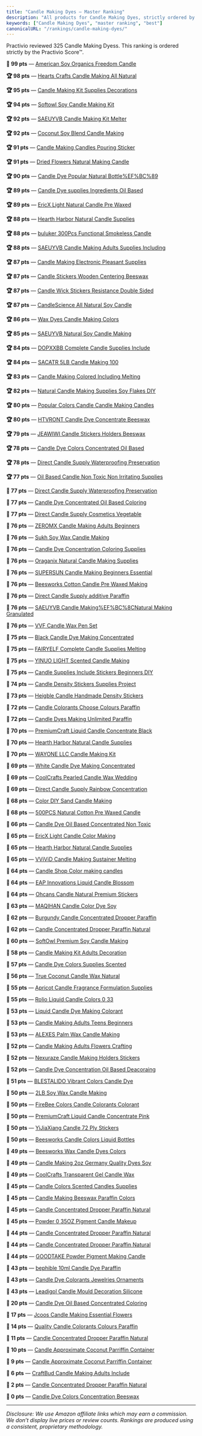 ```yaml
---
title: "Candle Making Dyes — Master Ranking"
description: "All products for Candle Making Dyes, strictly ordered by the Practivio Score™."
keywords: ["Candle Making Dyes", "master ranking", "best"]
canonicalURL: "/rankings/candle-making-dyes/"
---
```


Practivio reviewed 325 Candle Making Dyess. This ranking is ordered strictly by the Practivio Score™.

**💎 99 pts** — [American Soy Organics Freedom Candle](/products/american-soy-organics-freedom-candle-B07WRDQ373/)

**🏆 98 pts** — [Hearts Crafts Candle Making All Natural](/products/hearts-crafts-candle-making-all-natural-B07DK8W2YM/)

**🏆 95 pts** — [Candle Making Kit Supplies Decorations](/products/candle-making-kit-supplies-decorations-B09ZTVK63W/)

**🏆 94 pts** — [Softowl Soy Candle Making Kit](/products/softowl-soy-candle-making-kit-B08YJT3237/)

**🏆 92 pts** — [SAEUYVB Candle Making Kit Melter](/products/saeuyvb-candle-making-kit-melter-B0CS2ZQ59K/)

**🏆 92 pts** — [Coconut Soy Blend Candle Making](/products/coconut-soy-blend-candle-making-B095SZG5RK/)

**🏆 91 pts** — [Candle Making Candles Pouring Sticker](/products/candle-making-candles-pouring-sticker-B07VFCGFZ6/)

**🏆 91 pts** — [Dried Flowers Natural Making Candle](/products/dried-flowers-natural-making-candle-B08RY42Z87/)

**🏆 90 pts** — [Candle Dye Popular Natural Bottle%EF%BC%89](/products/candle-dye-popular-natural-bottleefbc89-B08QCNZXGN/)

**🏆 89 pts** — [Candle Dye supplies Ingredients Oil Based](/products/candle-dye-supplies-ingredients-oil-based-B0948X234Q/)

**🏆 89 pts** — [EricX Light Natural Candle Pre Waxed](/products/ericx-light-natural-candle-pre-waxed-B015W8DWUO/)

**🏆 88 pts** — [Hearth Harbor Natural Candle Supplies](/products/hearth-harbor-natural-candle-supplies-B09NYKN76N/)

**🏆 88 pts** — [buluker 300Pcs Functional Smokeless Candle](/products/buluker-300pcs-functional-smokeless-candle-B07PM3XRXY/)

**🏆 88 pts** — [SAEUYVB Candle Making Adults Supplies Including](/products/saeuyvb-candle-making-adults-supplies-including-B0DRGCH389/)

**🏆 87 pts** — [Candle Making Electronic Pleasant Supplies](/products/candle-making-electronic-pleasant-supplies-B09RX3HR32/)

**🏆 87 pts** — [Candle Stickers Wooden Centering Beeswax](/products/candle-stickers-wooden-centering-beeswax-B08DLSG8NW/)

**🏆 87 pts** — [Candle Wick Stickers Resistance Double Sided](/products/candle-wick-stickers-resistance-double-sided-B0CWV3C45D/)

**🏆 87 pts** — [CandleScience All Natural Soy Candle](/products/candlescience-all-natural-soy-candle-B07JZWS4Q9/)

**🏆 86 pts** — [Wax Dyes Candle Making Colors](/products/wax-dyes-candle-making-colors-B08NHS5FNH/)

**🏆 85 pts** — [SAEUYVB Natural Soy Candle Making](/products/saeuyvb-natural-soy-candle-making-B0BXCHQZLL/)

**🏆 84 pts** — [DOPXXBB Complete Candle Supplies Include](/products/dopxxbb-complete-candle-supplies-include-B0C8STXXJJ/)

**🏆 84 pts** — [SACATR 5LB Candle Making 100](/products/sacatr-5lb-candle-making-100-B0CY87SHBM/)

**🏆 83 pts** — [Candle Making Colored Including Melting](/products/candle-making-colored-including-melting-B0B917HJJJ/)

**🏆 82 pts** — [Natural Candle Making Supplies Soy Flakes DIY](/products/natural-candle-making-supplies-soy-flakes-diy-B0C16VBB3K/)

**🏆 80 pts** — [Popular Colors Candle Candle Making Candles](/products/popular-colors-candle-candle-making-candles-B093QZSCPP/)

**🏆 80 pts** — [HTVRONT Candle Dye Concentrate Beeswax](/products/htvront-candle-dye-concentrate-beeswax-B0DFW55SYS/)

**🏆 79 pts** — [JEAWIWI Candle Stickers Holders Beeswax](/products/jeawiwi-candle-stickers-holders-beeswax-B0BYMQ4J3J/)

**🏆 78 pts** — [Candle Dye Colors Concentrated Oil Based](/products/candle-dye-colors-concentrated-oil-based-B0CFLDFP8W/)

**🏆 78 pts** — [Direct Candle Supply Waterproofing Preservation](/products/direct-candle-supply-waterproofing-preservation-B09VVVWRP5/)

**🏆 77 pts** — [Oil Based Candle Non Toxic Non Irritating Supplies](/products/oil-based-candle-non-toxic-non-irritating-supplies-B09GLMZ5PS/)

**🛒 77 pts** — [Direct Candle Supply Waterproofing Preservation](/products/direct-candle-supply-waterproofing-preservation-B095FJ1DDJ/)

**🛒 77 pts** — [Candle Dye Concentrated Oil Based Coloring](/products/candle-dye-concentrated-oil-based-coloring-B0DXFBP382/)

**🛒 77 pts** — [Direct Candle Supply Cosmetics Vegetable](/products/direct-candle-supply-cosmetics-vegetable-B09S1C6VBR/)

**🛒 76 pts** — [ZEROMX Candle Making Adults Beginners](/products/zeromx-candle-making-adults-beginners-B0DYDNKHT7/)

**🛒 76 pts** — [Sukh Soy Wax Candle Making](/products/sukh-soy-wax-candle-making-B0BXT1JWZG/)

**🛒 76 pts** — [Candle Dye Concentration Coloring Supplies](/products/candle-dye-concentration-coloring-supplies-B0B6VDWTKM/)

**🛒 76 pts** — [Oraganix Natural Candle Making Supplies](/products/oraganix-natural-candle-making-supplies-B09N4VG4L8/)

**🛒 76 pts** — [SUPERSUN Candle Making Beginners Essential](/products/supersun-candle-making-beginners-essential-B0DCVBKJMH/)

**🛒 76 pts** — [Beesworks Cotton Candle Pre Waxed Making](/products/beesworks-cotton-candle-pre-waxed-making-B0BCH2NXFB/)

**🛒 76 pts** — [Direct Candle Supply additive Paraffin](/products/direct-candle-supply-additive-paraffin-B0B7P4WT81/)

**🛒 76 pts** — [SAEUYVB Candle Making%EF%BC%8CNatural Making Granulated](/products/saeuyvb-candle-makingefbc8cnatural-making-granulated-B0CY85BMBB/)

**🛒 76 pts** — [VVF Candle Wax Pen Set](/products/vvf-candle-wax-pen-set-B0D9W4B7Z2/)

**🛒 75 pts** — [Black Candle Dye Making Concentrated](/products/black-candle-dye-making-concentrated-B0CMMXVZRY/)

**🛒 75 pts** — [FAIRYELF Complete Candle Supplies Melting](/products/fairyelf-complete-candle-supplies-melting-B0DXKCY84Z/)

**🛒 75 pts** — [YINUO LIGHT Scented Candle Making](/products/yinuo-light-scented-candle-making-B07SW4RMFH/)

**🛒 75 pts** — [Candle Supplies Include Stickers Beginners DIY](/products/candle-supplies-include-stickers-beginners-diy-B0D41J29L8/)

**🛒 74 pts** — [Candle Density Stickers Supplies Project](/products/candle-density-stickers-supplies-project-B0D5D6471N/)

**🛒 73 pts** — [Heigble Candle Handmade Density Stickers](/products/heigble-candle-handmade-density-stickers-B0F4DPPWFP/)

**🛒 72 pts** — [Candle Colorants Choose Colours Paraffin](/products/candle-colorants-choose-colours-paraffin-B08KBZVKFS/)

**🛒 72 pts** — [Candle Dyes Making Unlimited Paraffin](/products/candle-dyes-making-unlimited-paraffin-B0C39M3YF7/)

**🛒 70 pts** — [PremiumCraft Liquid Candle Concentrate Black](/products/premiumcraft-liquid-candle-concentrate-black-B00OVP19DM/)

**🛒 70 pts** — [Hearth Harbor Natural Candle Supplies](/products/hearth-harbor-natural-candle-supplies-B09DGVJYW8/)

**🛒 70 pts** — [WAYONE LLC Candle Making Kit](/products/wayone-llc-candle-making-kit-B0DVRYB1L8/)

**🛒 69 pts** — [White Candle Dye Making Concentrated](/products/white-candle-dye-making-concentrated-B0CJHMWQ5T/)

**🛒 69 pts** — [CoolCrafts Pearled Candle Wax Wedding](/products/coolcrafts-pearled-candle-wax-wedding-B0D9D4QDNK/)

**🛒 69 pts** — [Direct Candle Supply Rainbow Concentration](/products/direct-candle-supply-rainbow-concentration-B00XIHAZGQ/)

**🛒 68 pts** — [Color DIY Sand Candle Making](/products/color-diy-sand-candle-making-B0F4X4326D/)

**🛒 68 pts** — [500PCS Natural Cotton Pre Waxed Candle](/products/500pcs-natural-cotton-pre-waxed-candle-B09Z6G3MZF/)

**🛒 66 pts** — [Candle Dye Oil Based Concentrated Non Toxic](/products/candle-dye-oil-based-concentrated-non-toxic-B0BTM2WZCC/)

**🛒 65 pts** — [EricX Light Candle Color Making](/products/ericx-light-candle-color-making-B07W4KCBHR/)

**🛒 65 pts** — [Hearth Harbor Natural Candle Supplies](/products/hearth-harbor-natural-candle-supplies-B09J1JQQPR/)

**🛒 65 pts** — [VViViD Candle Making Sustainer Melting](/products/vvivid-candle-making-sustainer-melting-B0CP8KLKQN/)

**🛒 64 pts** — [Candle Shop Color making candles](/products/candle-shop-color-making-candles-B01GOT8408/)

**🛒 64 pts** — [EAP Innovations Liquid Candle Blossom](/products/eap-innovations-liquid-candle-blossom-B01286KU9Y/)

**🛒 64 pts** — [Ohcans Candle Natural Premium Stickers](/products/ohcans-candle-natural-premium-stickers-B0CFV79XBC/)

**🛒 63 pts** — [MAQIHAN Candle Color Dye Soy](/products/maqihan-candle-color-dye-soy-B0DY1GNKL1/)

**🛒 62 pts** — [Burgundy Candle Concentrated Dropper Paraffin](/products/burgundy-candle-concentrated-dropper-paraffin-B0DY5JVV3H/)

**🛒 62 pts** — [Candle Concentrated Dropper Paraffin Natural](/products/candle-concentrated-dropper-paraffin-natural-B0DY5FQPXK/)

**🛒 60 pts** — [SoftOwl Premium Soy Candle Making](/products/softowl-premium-soy-candle-making-B0D8BG5V8G/)

**🛒 58 pts** — [Candle Making Kit Adults Decoration](/products/candle-making-kit-adults-decoration-B0D9NYG44V/)

**🛒 57 pts** — [Candle Dye Colors Supplies Scented](/products/candle-dye-colors-supplies-scented-B01GOT840I/)

**🚫 56 pts** — [True Coconut Candle Wax Natural](/products/true-coconut-candle-wax-natural-B09VDW1LB7/)

**🚫 55 pts** — [Apricot Candle Fragrance Formulation Supplies](/products/apricot-candle-fragrance-formulation-supplies-B0D6NYXLJP/)

**🚫 55 pts** — [Rolio Liquid Candle Colors 0 33](/products/rolio-liquid-candle-colors-0-33-B0DWXXVD23/)

**🚫 53 pts** — [Liquid Candle Dye Making Colorant](/products/liquid-candle-dye-making-colorant-B091CZSS16/)

**🚫 53 pts** — [Candle Making Adults Teens Beginners](/products/candle-making-adults-teens-beginners-B0DSB7XJCK/)

**🚫 53 pts** — [ALEXES Palm Wax Candle Making](/products/alexes-palm-wax-candle-making-B09GKKVWJK/)

**🚫 52 pts** — [Candle Making Adults Flowers Crafting](/products/candle-making-adults-flowers-crafting-B0DKFCVZWJ/)

**🚫 52 pts** — [Nexuraze Candle Making Holders Stickers](/products/nexuraze-candle-making-holders-stickers-B0DXVXFQJD/)

**🚫 52 pts** — [Candle Dye Concentration Oil Based Deacoraing](/products/candle-dye-concentration-oil-based-deacoraing-B003CO6WMQ/)

**🚫 51 pts** — [BLESTALIDO Vibrant Colors Candle Dye](/products/blestalido-vibrant-colors-candle-dye-B0DZF98X24/)

**🚫 50 pts** — [2LB Soy Wax Candle Making](/products/2lb-soy-wax-candle-making-B0F893TKK2/)

**🚫 50 pts** — [FireBee Colors Candle Colorants Colorant](/products/firebee-colors-candle-colorants-colorant-B091XPPZFY/)

**🚫 50 pts** — [PremiumCraft Liquid Candle Concentrate Pink](/products/premiumcraft-liquid-candle-concentrate-pink-B00OVOUHZY/)

**🚫 50 pts** — [YiJiaXiang Candle 72 Ply Stickers](/products/yijiaxiang-candle-72-ply-stickers-B0BVZ6ZFCM/)

**🚫 50 pts** — [Beesworks Candle Colors Liquid Bottles](/products/beesworks-candle-colors-liquid-bottles-B0C5P74DBV/)

**🚫 49 pts** — [Beesworks Wax Candle Dyes Colors](/products/beesworks-wax-candle-dyes-colors-B0C6NFQ3DV/)

**🚫 49 pts** — [Candle Making 2oz Germany Quality Dyes Soy](/products/candle-making-2oz-germany-quality-dyes-soy-B0BJ5S46SG/)

**🚫 49 pts** — [CoolCrafts Transparent Gel Candle Wax](/products/coolcrafts-transparent-gel-candle-wax-B0CXNYQVGG/)

**🚫 45 pts** — [Candle Colors Scented Candles Supplies](/products/candle-colors-scented-candles-supplies-B08VJ95XYB/)

**🚫 45 pts** — [Candle Making Beeswax Paraffin Colors](/products/candle-making-beeswax-paraffin-colors-B0CMZKYRRN/)

**🚫 45 pts** — [Candle Concentrated Dropper Paraffin Natural](/products/candle-concentrated-dropper-paraffin-natural-B0DY5L2GYH/)

**🚫 45 pts** — [Powder 0 35OZ Pigment Candle Makeup](/products/powder-0-35oz-pigment-candle-makeup-B09J23DS5L/)

**🚫 44 pts** — [Candle Concentrated Dropper Paraffin Natural](/products/candle-concentrated-dropper-paraffin-natural-B0DY5L48GY/)

**🚫 44 pts** — [Candle Concentrated Dropper Paraffin Natural](/products/candle-concentrated-dropper-paraffin-natural-B0DY5JR8WS/)

**🚫 44 pts** — [GOODTAKE Powder Pigment Making Candle](/products/goodtake-powder-pigment-making-candle-B0FBWZGKR3/)

**🚫 43 pts** — [bephible 10ml Candle Dye Paraffin](/products/bephible-10ml-candle-dye-paraffin-B0CZ79KWTH/)

**🚫 43 pts** — [Candle Dye Colorants Jewelries Ornaments](/products/candle-dye-colorants-jewelries-ornaments-B0CYLSVLF5/)

**🚫 43 pts** — [Leadigol Candle Mould Decoration Silicone](/products/leadigol-candle-mould-decoration-silicone-B0CG9CLLGM/)

**🚫 20 pts** — [Candle Dye Oil Based Concentrated Coloring](/products/candle-dye-oil-based-concentrated-coloring-B0FH2DXNZJ/)

**🚫 17 pts** — [Jcoos Candle Making Essential Flowers](/products/jcoos-candle-making-essential-flowers-B0FCMFVQ8M/)

**🚫 14 pts** — [Quality Candle Colorants Colours Paraffin](/products/quality-candle-colorants-colours-paraffin-B09CQCDXXV/)

**🚫 11 pts** — [Candle Concentrated Dropper Paraffin Natural](/products/candle-concentrated-dropper-paraffin-natural-B0DY5J6PYM/)

**🚫 10 pts** — [Candle Approximate Coconut Parriffin Container](/products/candle-approximate-coconut-parriffin-container-B0BTZ5ZBBK/)

**🚫 9 pts** — [Candle Approximate Coconut Parriffin Container](/products/candle-approximate-coconut-parriffin-container-B0BTZ8F9HZ/)

**🚫 6 pts** — [CraftBud Candle Making Adults Include](/products/craftbud-candle-making-adults-include-B0FHJF2589/)

**🚫 2 pts** — [Candle Concentrated Dropper Paraffin Natural](/products/candle-concentrated-dropper-paraffin-natural-B0DY5H5W8V/)

**🚫 0 pts** — [Candle Dye Colors Concentration Beeswax](/products/candle-dye-colors-concentration-beeswax-B0CYLVV577/)

---
_Disclosure: We use Amazon affiliate links which may earn a commission. We don’t display live prices or review counts. Rankings are produced using a consistent, proprietary methodology._

